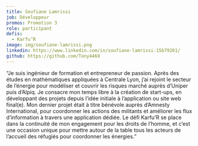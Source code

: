 ```yaml
---
title: Soufiane Lamrissi
job: Développeur
promos: Promotion 3
role: participant
defis:
  - Karfu’R
image: img/soufiane-lamrissi.png
linkedin: https://www.linkedin.com/in/soufiane-lamrissi-15b79261/
github: https://github.com/Tony4469
---
```

“Je suis ingénieur de formation et entrepreneur de passion. Après des études en mathématiques appliquées à Centrale Lyon, j’ai rejoint le secteur de l’énergie pour modéliser et couvrir les risques marché auprès d’Uniper puis d’Alpiq. Je consacre mon temps libre à la création de start-ups, en développant des projets depuis l’idée initiale à l’application ou site web final(e). Mon dernier projet était à titre bénévole auprès d’Amnesty International, pour coordonner les actions des militants et améliorer les flux d’information à travers une application dédiée. Le défi Karfu’R se place dans la continuité de mon engagement pour les droits de l’homme, et c’est une occasion unique pour mettre autour de la table tous les acteurs de l’accueil des réfugiés pour coordonner les énergies.”